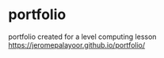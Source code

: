 # portfolio
portfolio created for a level computing lesson
https://jeromepalayoor.github.io/portfolio/
